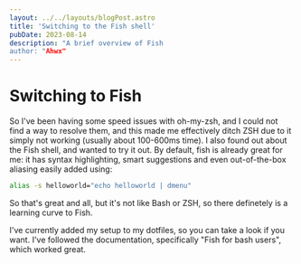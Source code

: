 ```yaml
---
layout: ../../layouts/blogPost.astro
title: 'Switching to the Fish shell'
pubDate: 2023-08-14
description: "A brief overview of Fish
author: "Ahwx"
---
```


# Switching to Fish

So I've been having some speed issues with oh-my-zsh, and I could not find a way to resolve them, and this made me effectively ditch ZSH due to it simply not working (usually about 100-600ms time). I also found out about the Fish shell, and wanted to try it out. By default, fish is already great for me: it has syntax highlighting, smart suggestions and even out-of-the-box aliasing easily added using:

```sh
alias -s helloworld="echo helloworld | dmenu"
```

So that's great and all, but it's not like Bash or ZSH, so there definetely is a learning curve to Fish.

I've currently added my setup to my dotfiles, so you can take a look if you want. I've followed the documentation, specifically "Fish for bash users", which worked great.
